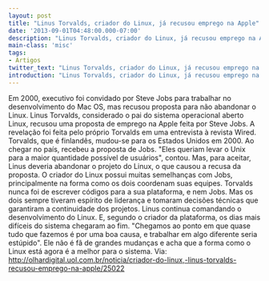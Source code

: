 ```yaml
---
layout: post
title: "Linus Torvalds, criador do Linux, já recusou emprego na Apple"
date: '2013-09-01T04:48:00.000-07:00'
description: "Linus Torvalds, criador do Linux, já recusou emprego na Apple"
main-class: 'misc'
tags:
- Artigos
twitter_text: "Linus Torvalds, criador do Linux, já recusou emprego na Apple"
introduction: "Linus Torvalds, criador do Linux, já recusou emprego na Apple"
---
```

Em 2000, executivo foi convidado por Steve Jobs para trabalhar no desenvolvimento do Mac OS, mas recusou proposta para não abandonar o Linux.
Linus Torvalds, considerado o pai do sistema operacional aberto Linux, recusou uma proposta de emprego na Apple feita por Steve Jobs. A revelação foi feita pelo próprio Torvalds em uma entrevista à revista Wired.
Torvalds, que é finlandês, mudou-se para os Estados Unidos em 2000. Ao chegar no país, recebeu a proposta de Jobs. "Eles queriam levar o Unix para a maior quantidade possível de usuários", contou. Mas, para aceitar, Linus deveria abandonar o projeto do Linux, o que causou a recusa da proposta.
O criador do Linux possui muitas semelhanças com Jobs, principalmente na forma como os dois coordenam suas equipes. Torvalds nunca foi de escrever códigos para a sua plataforma, e nem Jobs. Mas os dois sempre tiveram espírito de liderança e tomaram decisões técnicas que garantiram a continuidade dos projetos.
Linus continua comandando o desenvolvimento do Linux. E, segundo o criador da plataforma, os dias mais difíceis do sistema chegaram ao fim. "Chegamos ao ponto em que quase tudo que fazemos é por uma boa causa, e trabalhar em algo diferente seria estúpido". Ele não é fã de grandes mudanças e acha que a forma como o Linux está agora é a melhor para o sistema.
Via: http://olhardigital.uol.com.br/noticia/criador-do-linux,-linus-torvalds-recusou-emprego-na-apple/25022
